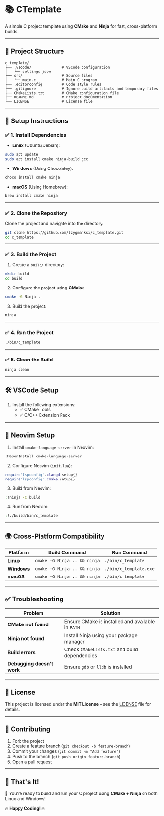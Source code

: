 # 📚 CTemplate
A simple C project template using **CMake** and **Ninja** for fast, cross-platform builds.

---

## 📂 Project Structure
```
c_template/
├── .vscode/              # VSCode configuration
│   └── settings.json
├── src/                  # Source files
│   └── main.c            # Main C program
├── .editorconfig         # Code style rules
├── .gitignore            # Ignore build artifacts and temporary files
├── CMakeLists.txt        # CMake configuration file
├── README.md             # Project documentation
└── LICENSE               # License file
```

---

## 🚀 Setup Instructions

### ✅ 1. Install Dependencies
- **Linux** (Ubuntu/Debian):
```bash
sudo apt update
sudo apt install cmake ninja-build gcc
```

- **Windows** (Using Chocolatey):
```bash
choco install cmake ninja
```

- **macOS** (Using Homebrew):
```bash
brew install cmake ninja
```

---

### ✅ 2. Clone the Repository
Clone the project and navigate into the directory:
```bash
git clone https://github.com/lzygmanksi/c_template.git
cd c_template
```

---

### ✅ 3. Build the Project
1. Create a `build/` directory:
```bash
mkdir build
cd build
```

2. Configure the project using **CMake**:
```bash
cmake -G Ninja ..
```

3. Build the project:
```bash
ninja
```

---

### ✅ 4. Run the Project
```bash
./bin/c_template
```

---

### ✅ 5. Clean the Build
```bash
ninja clean
```

---

## 🛠️ VSCode Setup
1. Install the following extensions:
   - ✅ CMake Tools
   - ✅ C/C++ Extension Pack

---

## 🌙 Neovim Setup
1. Install `cmake-language-server` in Neovim:
```bash
:MasonInstall cmake-language-server
```

2. Configure Neovim (`init.lua`):
```lua
require'lspconfig'.clangd.setup{}
require'lspconfig'.cmake.setup{}
```

3. Build from Neovim:
```bash
:!ninja -C build
```

4. Run from Neovim:
```bash
:!./build/bin/c_template
```

---

## 🌍 Cross-Platform Compatibility
| Platform | Build Command | Run Command |
|----------|---------------|-------------|
| **Linux** | `cmake -G Ninja .. && ninja` | `./bin/c_template` |
| **Windows** | `cmake -G Ninja .. && ninja` | `./bin/c_template.exe` |
| **macOS** | `cmake -G Ninja .. && ninja` | `./bin/c_template` |

---

## ✅ Troubleshooting
| Problem | Solution |
|---------|----------|
| **CMake not found** | Ensure CMake is installed and available in `PATH` |
| **Ninja not found** | Install Ninja using your package manager |
| **Build errors** | Check `CMakeLists.txt` and build dependencies |
| **Debugging doesn't work** | Ensure `gdb` or `lldb` is installed |

---

## 📜 License
This project is licensed under the **MIT License** – see the [LICENSE](LICENSE) file for details.

---

## 🌟 Contributing
1. Fork the project
2. Create a feature branch (`git checkout -b feature-branch`)
3. Commit your changes (`git commit -m "Add feature"`)
4. Push to the branch (`git push origin feature-branch`)
5. Open a pull request

---

## 🚀 That's It!
🎉 You're ready to build and run your C project using **CMake + Ninja** on both Linux and Windows!

🔥 **Happy Coding!** 🔥


